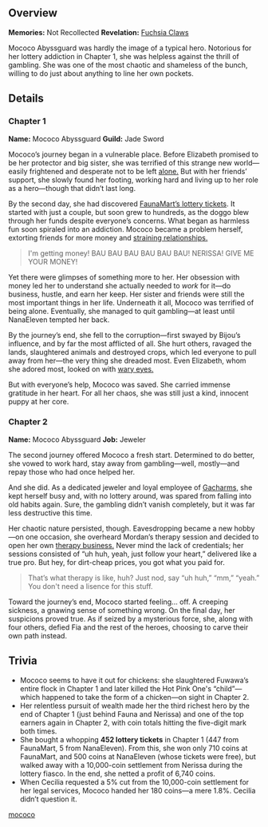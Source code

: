 <!-- title: Mococo Abyssguard -->
<!-- quote: I'm not a criminal, I'm Mococo! -->
<!-- chapters: -1 -->
<!-- images: (Mococo's Chapter 1 Profile), (Mococo fighting along with Fuwawa), (Mococo's Chapter 2 Profile), (Mococo turning against Fia in Chapter 2's Ending) -->
<!-- model: false -->

## Overview

**Memories:** Not Recollected
**Revelation:** [Fuchsia Claws](#entry:fuchsia-claws-entry)

Mococo Abyssguard was hardly the image of a typical hero. Notorious for her lottery addiction in Chapter 1, she was helpless against the thrill of gambling. She was one of the most chaotic and shameless of the bunch, willing to do just about anything to line her own pockets.

## Details

### Chapter 1

**Name:** Mococo Abyssguard
**Guild:** Jade Sword

Mococo’s journey began in a vulnerable place. Before Elizabeth promised to be her protector and big sister, she was terrified of this strange new world—easily frightened and desperate not to be left [alone.](https://www.youtube.com/live/OSjlqA0FS9Q?feature=shared&t=4128) But with her friends’ support, she slowly found her footing, working hard and living up to her role as a hero—though that didn’t last long.

By the second day, she had discovered [FaunaMart’s lottery tickets](#entry:faunamart-entry). It started with just a couple, but soon grew to hundreds, as the doggo blew through her funds despite everyone’s concerns. What began as harmless fun soon spiraled into an addiction. Mococo became a problem herself, extorting friends for more money and [straining relationships.](#entry:lottery-fiasco-entry)

> I'm getting money! BAU BAU BAU BAU BAU BAU!
> NERISSA! GIVE ME YOUR MONEY!

Yet there were glimpses of something more to her. Her obsession with money led her to understand she actually needed to _work_ for it—do business, hustle, and earn her keep. Her sister and friends were still the most important things in her life. Underneath it all, Mococo was terrified of being alone. Eventually, she managed to quit gambling—at least until NanaEleven tempted her back.

By the journey’s end, she fell to the corruption—first swayed by Bijou’s influence, and by far the most afflicted of all. She hurt others, ravaged the lands, slaughtered animals and destroyed crops, which led everyone to pull away from her—the very thing she dreaded most. Even Elizabeth, whom she adored most, looked on with [wary eyes.](https://www.youtube.com/live/6TXwZjXEoxk?si=N5N4vgyOALaXs9db&t=1610)

But with everyone’s help, Mococo was saved. She carried immense gratitude in her heart. For all her chaos, she was still just a kind, innocent puppy at her core.

### Chapter 2

**Name:** Mococo Abyssguard
**Job:** Jeweler

The second journey offered Mococo a fresh start. Determined to do better, she vowed to work hard, stay away from gambling—well, mostly—and repay those who had once helped her.

And she did. As a dedicated jeweler and loyal employee of [Gacharms,](#entry:raora-entry) she kept herself busy and, with no lottery around, was spared from falling into old habits again. Sure, the gambling didn’t vanish completely, but it was far less destructive this time.

Her chaotic nature persisted, though. Eavesdropping became a new hobby—on one occasion, she overheard Mordan’s therapy session and decided to open her own [therapy business.](https://www.youtube.com/live/T2StVW1kSxw?si=-ZizHO6g5xCSHEr9&t=9493) Never mind the lack of credentials; her sessions consisted of “uh huh, yeah, just follow your heart,” delivered like a true pro. But hey, for dirt-cheap prices, you got what you paid for.

> That’s what therapy is like, huh? Just nod, say “uh huh,” “mm,” “yeah.”
> You don't need a lisence for this stuff.

Toward the journey’s end, Mococo started feeling... off. A creeping sickness, a gnawing sense of something wrong. On the final day, her suspicions proved true. As if seized by a mysterious force, she, along with four others, defied Fia and the rest of the heroes, choosing to carve their own path instead.

## Trivia

- Mococo seems to have it out for chickens: she slaughtered Fuwawa’s entire flock in Chapter 1 and later killed the Hot Pink One's “child”—which happened to take the form of a chicken—on sight in Chapter 2.
- Her relentless pursuit of wealth made her the third richest hero by the end of Chapter 1 (just behind Fauna and Nerissa) and one of the top earners again in Chapter 2, with coin totals hitting the five-digit mark both times.
- She bought a whopping **452 lottery tickets** in Chapter 1 (447 from FaunaMart, 5 from NanaEleven). From this, she won only 710 coins at FaunaMart, and 500 coins at NanaEleven (whose tickets were free), but walked away with a 10,000-coin settlement from Nerissa during the lottery fiasco. In the end, she netted a profit of 6,740 coins.
- When Cecilia requested a 5% cut from the 10,000-coin settlement for her legal services, Mococo handed her 180 coins—a mere 1.8%. Cecilia didn’t question it.

[mococo](#easter:easter-mococo)

